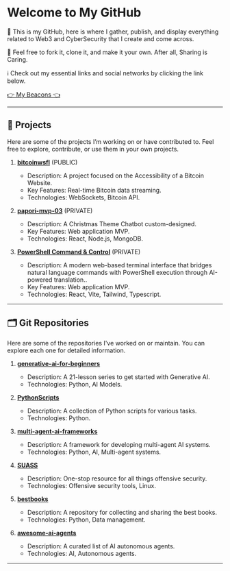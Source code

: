 # Welcome to My GitHub

👋 This is my GitHub, here is where I gather, publish, and display everything related to Web3 and CyberSecurity that I create and come across.

🧰 Feel free to fork it, clone it, and make it your own. After all, Sharing is Caring.

ℹ️ Check out my essential links and social networks by clicking the link below.

[👉 My Beacons 👈](https://beacons.ai/ricardo_leal_)

---

## 🚀 Projects

Here are some of the projects I’m working on or have contributed to. Feel free to explore, contribute, or use them in your own projects.

1. **[bitcoinwsfl](https://github.com/RLealz/bitcoinwsfl)** (PUBLIC)
   - Description: A project focused on the Accessibility of a Bitcoin Website.
   - Key Features: Real-time Bitcoin data streaming.
   - Technologies: WebSockets, Bitcoin API.

2. **[papori-mvp-03](https://github.com/RLealz/papori-mvp-03)** (PRIVATE)
   - Description: A Christmas Theme Chatbot custom-designed. 
   - Key Features: Web application MVP.
   - Technologies: React, Node.js, MongoDB.
  
3. **[PowerShell Command & Control]([https://github.com/RLealz/papori-mvp-03](https://github.com/RLealz/powershell-command-control))** (PRIVATE)
   - Description: A modern web-based terminal interface that bridges natural language commands with PowerShell execution through AI-powered translation.. 
   - Key Features: Web application MVP.
   - Technologies: React, Vite, Tailwind, Typescript.

---

## 🗂️ Git Repositories

Here are some of the repositories I've worked on or maintain. You can explore each one for detailed information.

1. **[generative-ai-for-beginners](https://github.com/RLealz/generative-ai-for-beginners)**
   - Description: A 21-lesson series to get started with Generative AI.
   - Technologies: Python, AI Models.

2. **[PythonScripts](https://github.com/RLealz/PythonScripts)**
   - Description: A collection of Python scripts for various tasks.
   - Technologies: Python.

3. **[multi-agent-ai-frameworks](https://github.com/RLealz/multi-agent-ai-frameworks)**
   - Description: A framework for developing multi-agent AI systems.
   - Technologies: Python, AI, Multi-agent systems.

4. **[SUASS](https://github.com/RLealz/SUASS)**
   - Description: One-stop resource for all things offensive security.
   - Technologies: Offensive security tools, Linux.

5. **[bestbooks](https://github.com/RLealz/bestbooks)**
   - Description: A repository for collecting and sharing the best books.
   - Technologies: Python, Data management.

6. **[awesome-ai-agents](https://github.com/RLealz/awesome-ai-agents)**
   - Description: A curated list of AI autonomous agents.
   - Technologies: AI, Autonomous agents.
   
---
